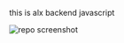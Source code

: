 this is alx backend javascript




![repo screenshot](https://encrypted-tbn0.gstatic.com/images?q=tbn:ANd9GcQhUonl9lXZF_k1MdKRdY5XpNvPJYSNjfTvBw&s)

